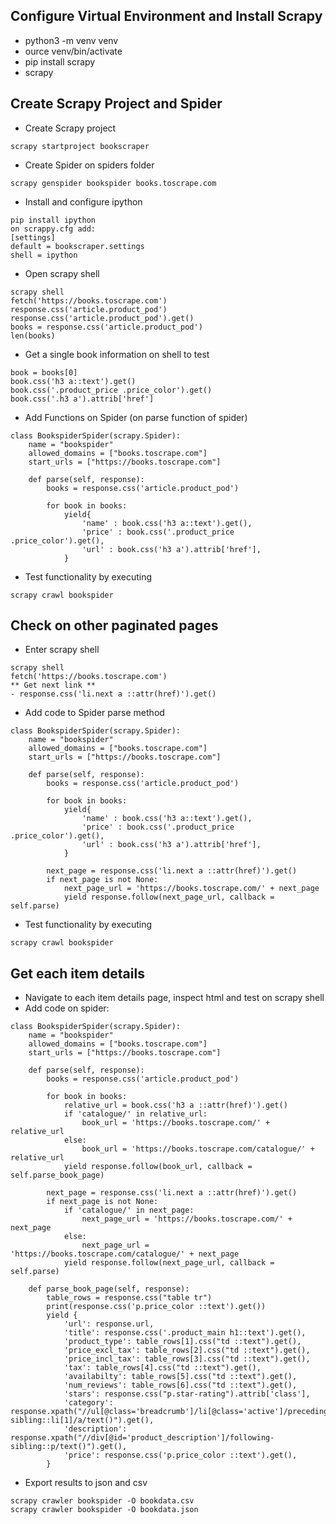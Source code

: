 ## Configure Virtual Environment and Install Scrapy
- python3 -m venv venv
- ource venv/bin/activate
- pip install scrapy
- scrapy

## Create Scrapy Project and Spider
- Create Scrapy project
```
scrapy startproject bookscraper
```
- Create Spider on spiders folder
```
scrapy genspider bookspider books.toscrape.com
```
- Install and configure ipython
```
pip install ipython
on scrappy.cfg add:
[settings]
default = bookscraper.settings
shell = ipython
```
- Open scrapy shell
```
scrapy shell
fetch('https://books.toscrape.com')
response.css('article.product_pod')
response.css('article.product_pod').get()
books = response.css('article.product_pod')
len(books)
```
- Get a single book information on shell to test
```
book = books[0]
book.css('h3 a::text').get()
book.css('.product_price .price_color').get()
book.css('.h3 a').attrib['href']
```
- Add Functions on Spider (on parse function of spider)

```
class BookspiderSpider(scrapy.Spider):
    name = "bookspider"
    allowed_domains = ["books.toscrape.com"]
    start_urls = ["https://books.toscrape.com"]

    def parse(self, response):
        books = response.css('article.product_pod')
        
        for book in books:
            yield{
                'name' : book.css('h3 a::text').get(),
                'price' : book.css('.product_price .price_color').get(),
                'url' : book.css('h3 a').attrib['href'],
            }
```
- Test functionality by executing
```
scrapy crawl bookspider
```

## Check on other paginated pages
- Enter scrapy shell
```
scrapy shell
fetch('https://books.toscrape.com')
** Get next link **
- response.css('li.next a ::attr(href)').get()
```

- Add code to Spider parse method
```
class BookspiderSpider(scrapy.Spider):
    name = "bookspider"
    allowed_domains = ["books.toscrape.com"]
    start_urls = ["https://books.toscrape.com"]

    def parse(self, response):
        books = response.css('article.product_pod')
        
        for book in books:
            yield{
                'name' : book.css('h3 a::text').get(),
                'price' : book.css('.product_price .price_color').get(),
                'url' : book.css('h3 a').attrib['href'],
            }
        
        next_page = response.css('li.next a ::attr(href)').get()
        if next_page is not None:
            next_page_url = 'https://books.toscrape.com/' + next_page
            yield response.follow(next_page_url, callback = self.parse)

```


- Test functionality by executing
```
scrapy crawl bookspider
```

## Get each item details
- Navigate to each item details page, inspect html and test on scrapy shell
- Add code on spider:
```
class BookspiderSpider(scrapy.Spider):
    name = "bookspider"
    allowed_domains = ["books.toscrape.com"]
    start_urls = ["https://books.toscrape.com"]

    def parse(self, response):
        books = response.css('article.product_pod')
        
        for book in books:
            relative_url = book.css('h3 a ::attr(href)').get()
            if 'catalogue/' in relative_url:
                book_url = 'https://books.toscrape.com/' + relative_url
            else:
                book_url = 'https://books.toscrape.com/catalogue/' + relative_url
            yield response.follow(book_url, callback = self.parse_book_page)
        
        next_page = response.css('li.next a ::attr(href)').get()
        if next_page is not None:
            if 'catalogue/' in next_page:
                next_page_url = 'https://books.toscrape.com/' + next_page
            else:
                next_page_url = 'https://books.toscrape.com/catalogue/' + next_page
            yield response.follow(next_page_url, callback = self.parse)

    def parse_book_page(self, response):
        table_rows = response.css("table tr")
        print(response.css('p.price_color ::text').get())
        yield {
            'url': response.url,
            'title': response.css('.product_main h1::text').get(),
            'product_type': table_rows[1].css("td ::text").get(),
            'price_excl_tax': table_rows[2].css("td ::text").get(),
            'price_incl_tax': table_rows[3].css("td ::text").get(),
            'tax': table_rows[4].css("td ::text").get(),
            'availabilty': table_rows[5].css("td ::text").get(),
            'num_reviews': table_rows[6].css("td ::text").get(),
            'stars': response.css("p.star-rating").attrib['class'],
            'category': response.xpath("//ul[@class='breadcrumb']/li[@class='active']/preceding-sibling::li[1]/a/text()").get(),
            'description': response.xpath("//div[@id='product_description']/following-sibling::p/text()").get(),
            'price': response.css('p.price_color ::text').get(),
        }

```
- Export results to json and csv
```
scrapy crawler bookspider -O bookdata.csv
scrapy crawler bookspider -O bookdata.json
```